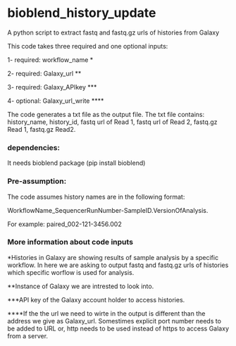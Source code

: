 # bioblend_history_update
A python script to extract fastq and fastq.gz urls of histories from Galaxy

This code takes three required and one optional inputs:

1- required: workflow_name *

2- required: Galaxy_url **

3- required: Galaxy_APIkey ***

4- optional: Galaxy_url_write ****

The code generates a txt file as the output file. The txt file contains:
history_name, history_id, fastq url of Read 1, fastq url of Read 2, fastq.gz Read 1, fastq.gz Read2.

### dependencies:

It needs bioblend package (pip install bioblend)

### Pre-assumption:

The code assumes history names are in the following format:

WorkflowName_SequencerRunNumber-SampleID.VersionOfAnalysis.

For example: paired_002-121-3456.002

### More information about code inputs
*Histories in Galaxy are showing results of sample analysis by a specific workflow. In here we are asking to output fastq and fastq.gz urls of histories which specific worflow is used for analysis.

**Instance of Galaxy we are intrested to look into.

***API key of the Galaxy account holder to access histories.

****If the the url we need to wirte in the output is different than the address we give as Galaxy_url.
Somestimes explicit port number needs to be added to URL or, http needs to be used instead of https to access Galaxy from a  server. 

